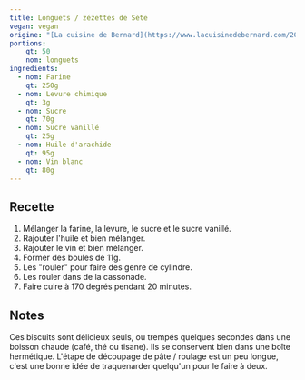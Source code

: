 ```yaml
---
title: Longuets / zézettes de Sète
vegan: vegan
origine: "[La cuisine de Bernard](https://www.lacuisinedebernard.com/2016/12/zezettes-de-sete.html)"
portions:
    qt: 50
    nom: longuets
ingredients:
  - nom: Farine
    qt: 250g
  - nom: Levure chimique
    qt: 3g
  - nom: Sucre
    qt: 70g
  - nom: Sucre vanillé
    qt: 25g
  - nom: Huile d'arachide
    qt: 95g
  - nom: Vin blanc
    qt: 80g
---
```


Recette
-------

1. Mélanger la farine, la levure, le sucre et le sucre vanillé.
2. Rajouter l'huile et bien mélanger.
3. Rajouter le vin et bien mélanger.
4. Former des boules de 11g.
5. Les "rouler" pour faire des genre de cylindre.
6. Les rouler dans de la cassonade.
7. Faire cuire à 170 degrés pendant 20 minutes.

Notes
-----

Ces biscuits sont délicieux seuls, ou trempés quelques secondes dans une boisson chaude (café, thé ou tisane).
Ils se conservent bien dans une boîte hermétique.
L'étape de découpage de pâte / roulage est un peu longue, c'est une bonne idée de traquenarder quelqu'un pour le faire à deux.
